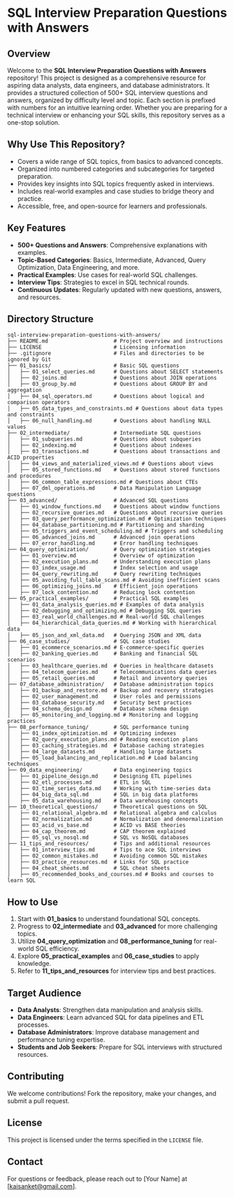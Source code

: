 # SQL Interview Preparation Questions with Answers

## Overview
Welcome to the **SQL Interview Preparation Questions with Answers** repository! This project is designed as a comprehensive resource for aspiring data analysts, data engineers, and database administrators. It provides a structured collection of 500+ SQL interview questions and answers, organized by difficulty level and topic. Each section is prefixed with numbers for an intuitive learning order. Whether you are preparing for a technical interview or enhancing your SQL skills, this repository serves as a one-stop solution.

## Why Use This Repository?
- Covers a wide range of SQL topics, from basics to advanced concepts.
- Organized into numbered categories and subcategories for targeted preparation.
- Provides key insights into SQL topics frequently asked in interviews.
- Includes real-world examples and case studies to bridge theory and practice.
- Accessible, free, and open-source for learners and professionals.

## Key Features
- **500+ Questions and Answers**: Comprehensive explanations with examples.
- **Topic-Based Categories**: Basics, Intermediate, Advanced, Query Optimization, Data Engineering, and more.
- **Practical Examples**: Use cases for real-world SQL challenges.
- **Interview Tips**: Strategies to excel in SQL technical rounds.
- **Continuous Updates**: Regularly updated with new questions, answers, and resources.

## Directory Structure
```
sql-interview-preparation-questions-with-answers/
├── README.md                     # Project overview and instructions
├── LICENSE                       # Licensing information
├── .gitignore                    # Files and directories to be ignored by Git
├── 01_basics/                    # Basic SQL questions
│   ├── 01_select_queries.md      # Questions about SELECT statements
│   ├── 02_joins.md               # Questions about JOIN operations
│   ├── 03_group_by.md            # Questions about GROUP BY and aggregation
│   ├── 04_sql_operators.md       # Questions about logical and comparison operators
│   ├── 05_data_types_and_constraints.md # Questions about data types and constraints
│   ├── 06_null_handling.md       # Questions about handling NULL values
├── 02_intermediate/              # Intermediate SQL questions
│   ├── 01_subqueries.md          # Questions about subqueries
│   ├── 02_indexing.md            # Questions about indexes
│   ├── 03_transactions.md        # Questions about transactions and ACID properties
│   ├── 04_views_and_materialized_views.md # Questions about views
│   ├── 05_stored_functions.md    # Questions about stored functions and procedures
│   ├── 06_common_table_expressions.md # Questions about CTEs
│   ├── 07_dml_operations.md      # Data Manipulation Language questions
├── 03_advanced/                  # Advanced SQL questions
│   ├── 01_window_functions.md    # Questions about window functions
│   ├── 02_recursive_queries.md   # Questions about recursive queries
│   ├── 03_query_performance_optimization.md # Optimization techniques
│   ├── 04_database_partitioning.md # Partitioning and sharding
│   ├── 05_triggers_and_event_scheduling.md # Triggers and scheduling
│   ├── 06_advanced_joins.md      # Advanced join operations
│   ├── 07_error_handling.md      # Error handling techniques
├── 04_query_optimization/        # Query optimization strategies
│   ├── 01_overview.md            # Overview of optimization
│   ├── 02_execution_plans.md     # Understanding execution plans
│   ├── 03_index_usage.md         # Index selection and usage
│   ├── 04_query_rewriting.md     # Query rewriting techniques
│   ├── 05_avoiding_full_table_scans.md # Avoiding inefficient scans
│   ├── 06_optimizing_joins.md    # Efficient join operations
│   ├── 07_lock_contention.md     # Reducing lock contention
├── 05_practical_examples/        # Practical SQL examples
│   ├── 01_data_analysis_queries.md # Examples of data analysis
│   ├── 02_debugging_and_optimizing.md # Debugging SQL queries
│   ├── 03_real_world_challenges.md # Real-world SQL challenges
│   ├── 04_hierarchical_data_queries.md # Working with hierarchical data
│   ├── 05_json_and_xml_data.md   # Querying JSON and XML data
├── 06_case_studies/              # SQL case studies
│   ├── 01_ecommerce_scenarios.md # E-commerce-specific queries
│   ├── 02_banking_queries.md     # Banking and financial SQL scenarios
│   ├── 03_healthcare_queries.md  # Queries in healthcare datasets
│   ├── 04_telecom_queries.md     # Telecommunications data queries
│   ├── 05_retail_queries.md      # Retail and inventory queries
├── 07_database_administration/   # Database administration topics
│   ├── 01_backup_and_restore.md  # Backup and recovery strategies
│   ├── 02_user_management.md     # User roles and permissions
│   ├── 03_database_security.md   # Security best practices
│   ├── 04_schema_design.md       # Database schema design
│   ├── 05_monitoring_and_logging.md # Monitoring and logging practices
├── 08_performance_tuning/        # SQL performance tuning
│   ├── 01_index_optimization.md  # Optimizing indexes
│   ├── 02_query_execution_plans.md # Reading execution plans
│   ├── 03_caching_strategies.md  # Database caching strategies
│   ├── 04_large_datasets.md      # Handling large datasets
│   ├── 05_load_balancing_and_replication.md # Load balancing techniques
├── 09_data_engineering/          # Data engineering topics
│   ├── 01_pipeline_design.md     # Designing ETL pipelines
│   ├── 02_etl_processes.md       # ETL in SQL
│   ├── 03_time_series_data.md    # Working with time-series data
│   ├── 04_big_data_sql.md        # SQL in big data platforms
│   ├── 05_data_warehousing.md    # Data warehousing concepts
├── 10_theoretical_questions/     # Theoretical questions on SQL
│   ├── 01_relational_algebra.md  # Relational algebra and calculus
│   ├── 02_normalization.md       # Normalization and denormalization
│   ├── 03_acid_vs_base.md        # ACID vs BASE theories
│   ├── 04_cap_theorem.md         # CAP theorem explained
│   ├── 05_sql_vs_nosql.md        # SQL vs NoSQL databases
├── 11_tips_and_resources/        # Tips and additional resources
│   ├── 01_interview_tips.md      # Tips to ace SQL interviews
│   ├── 02_common_mistakes.md     # Avoiding common SQL mistakes
│   ├── 03_practice_resources.md  # Links for SQL practice
│   ├── 04_cheat_sheets.md        # SQL cheat sheets
│   ├── 05_recommended_books_and_courses.md # Books and courses to learn SQL
```

## How to Use
1. Start with **01_basics** to understand foundational SQL concepts.
2. Progress to **02_intermediate** and **03_advanced** for more challenging topics.
3. Utilize **04_query_optimization** and **08_performance_tuning** for real-world SQL efficiency.
4. Explore **05_practical_examples** and **06_case_studies** to apply knowledge.
5. Refer to **11_tips_and_resources** for interview tips and best practices.

## Target Audience
- **Data Analysts**: Strengthen data manipulation and analysis skills.
- **Data Engineers**: Learn advanced SQL for data pipelines and ETL processes.
- **Database Administrators**: Improve database management and performance tuning expertise.
- **Students and Job Seekers**: Prepare for SQL interviews with structured resources.

## Contributing
We welcome contributions! Fork the repository, make your changes, and submit a pull request.

## License
This project is licensed under the terms specified in the `LICENSE` file.

## Contact
For questions or feedback, please reach out to [Your Name] at [kaisanket@gmail.com].

